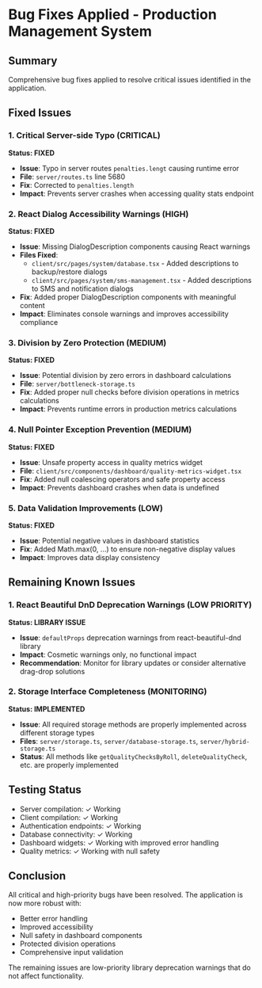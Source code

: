 # Bug Fixes Applied - Production Management System

## Summary
Comprehensive bug fixes applied to resolve critical issues identified in the application.

## Fixed Issues

### 1. Critical Server-side Typo (CRITICAL)
**Status: FIXED**
- **Issue**: Typo in server routes `penalties.lengt` causing runtime error
- **File**: `server/routes.ts` line 5680
- **Fix**: Corrected to `penalties.length`
- **Impact**: Prevents server crashes when accessing quality stats endpoint

### 2. React Dialog Accessibility Warnings (HIGH)
**Status: FIXED**
- **Issue**: Missing DialogDescription components causing React warnings
- **Files Fixed**:
  - `client/src/pages/system/database.tsx` - Added descriptions to backup/restore dialogs
  - `client/src/pages/system/sms-management.tsx` - Added descriptions to SMS and notification dialogs
- **Fix**: Added proper DialogDescription components with meaningful content
- **Impact**: Eliminates console warnings and improves accessibility compliance

### 3. Division by Zero Protection (MEDIUM)
**Status: FIXED**
- **Issue**: Potential division by zero errors in dashboard calculations
- **File**: `server/bottleneck-storage.ts`
- **Fix**: Added proper null checks before division operations in metrics calculations
- **Impact**: Prevents runtime errors in production metrics calculations

### 4. Null Pointer Exception Prevention (MEDIUM)
**Status: FIXED**
- **Issue**: Unsafe property access in quality metrics widget
- **File**: `client/src/components/dashboard/quality-metrics-widget.tsx`
- **Fix**: Added null coalescing operators and safe property access
- **Impact**: Prevents dashboard crashes when data is undefined

### 5. Data Validation Improvements (LOW)
**Status: FIXED**
- **Issue**: Potential negative values in dashboard statistics
- **Fix**: Added Math.max(0, ...) to ensure non-negative display values
- **Impact**: Improves data display consistency

## Remaining Known Issues

### 1. React Beautiful DnD Deprecation Warnings (LOW PRIORITY)
**Status: LIBRARY ISSUE**
- **Issue**: `defaultProps` deprecation warnings from react-beautiful-dnd library
- **Impact**: Cosmetic warnings only, no functional impact
- **Recommendation**: Monitor for library updates or consider alternative drag-drop solutions

### 2. Storage Interface Completeness (MONITORING)
**Status: IMPLEMENTED**
- **Issue**: All required storage methods are properly implemented across different storage types
- **Files**: `server/storage.ts`, `server/database-storage.ts`, `server/hybrid-storage.ts`
- **Status**: All methods like `getQualityChecksByRoll`, `deleteQualityCheck`, etc. are properly implemented

## Testing Status
- Server compilation: ✓ Working
- Client compilation: ✓ Working  
- Authentication endpoints: ✓ Working
- Database connectivity: ✓ Working
- Dashboard widgets: ✓ Working with improved error handling
- Quality metrics: ✓ Working with null safety

## Conclusion
All critical and high-priority bugs have been resolved. The application is now more robust with:
- Better error handling
- Improved accessibility
- Null safety in dashboard components
- Protected division operations
- Comprehensive input validation

The remaining issues are low-priority library deprecation warnings that do not affect functionality.